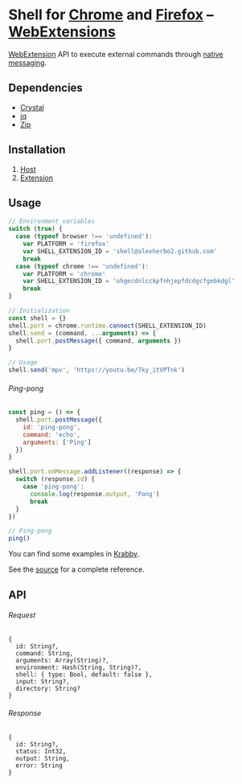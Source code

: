 # Shell for [Chrome] and [Firefox] – [WebExtensions]

[Chrome]: https://google.com/chrome/
[Firefox]: https://mozilla.org/firefox/
[WebExtensions]: https://developer.mozilla.org/en-US/docs/Mozilla/Add-ons/WebExtensions

<img src="https://github.com/FortAwesome/Font-Awesome/raw/master/svgs/solid/terminal.svg" height="16" align="right">

[WebExtension][WebExtensions] API to execute external commands through [native messaging].

[Native messaging]: https://developer.chrome.com/extensions/nativeMessaging

## Dependencies

- [Crystal]
- [jq]
- [Zip]

[Crystal]: https://crystal-lang.org
[jq]: https://stedolan.github.io/jq/
[Zip]: http://infozip.sourceforge.net/Zip.html

## Installation

1. [Host](host)
2. [Extension](extension)

## Usage

``` javascript
// Environment variables
switch (true) {
  case (typeof browser !== 'undefined'):
    var PLATFORM = 'firefox'
    var SHELL_EXTENSION_ID = 'shell@alexherbo2.github.com'
    break
  case (typeof chrome !== 'undefined'):
    var PLATFORM = 'chrome'
    var SHELL_EXTENSION_ID = 'ohgecdnlcckpfnhjepfdcdgcfgebkdgl'
    break
}

// Initialization
const shell = {}
shell.port = chrome.runtime.connect(SHELL_EXTENSION_ID)
shell.send = (command, ...arguments) => {
  shell.port.postMessage({ command, arguments })
}

// Usage
shell.send('mpv', 'https://youtu.be/7ky_itVPTnk')
```

###### Ping-pong

``` javascript
const ping = () => {
  shell.port.postMessage({
    id: 'ping-pong',
    command: 'echo',
    arguments: ['Ping']
  })
}

shell.port.onMessage.addListener((response) => {
  switch (response.id) {
    case 'ping-pong':
      console.log(response.output, 'Pong')
      break
  }
})

// Ping-pong
ping()
```

You can find some examples in [Krabby].

[Krabby]: https://krabby.netlify.app

See the [source](host/src) for a complete reference.

## API

###### Request

``` crystal
{
  id: String?,
  command: String,
  arguments: Array(String)?,
  environment: Hash(String, String)?,
  shell: { type: Bool, default: false },
  input: String?,
  directory: String?
}
```

###### Response

``` crystal
{
  id: String?,
  status: Int32,
  output: String,
  error: String
}
```
